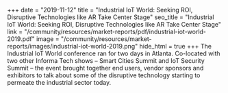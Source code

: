 +++
date = "2019-11-12"
title = "Industrial IoT World: Seeking ROI, Disruptive Technologies like AR Take Center Stage"
seo_title = "Industrial IoT World: Seeking ROI, Disruptive Technologies like AR Take Center Stage"
link = "/community/resources/market-reports/pdf/industrial-iot-world-2019.pdf"
image = "/community/resources/market-reports/images/industrial-iot-world-2019.png"
hide_html = true
+++
The Industrial IoT World conference ran for two days in Atlanta. Co-located with two other Informa Tech shows – Smart Cities Summit and IoT Security Summit – the event brought together end users, vendor sponsors and exhibitors to talk about some of the disruptive technology starting to permeate the industrial sector today.

